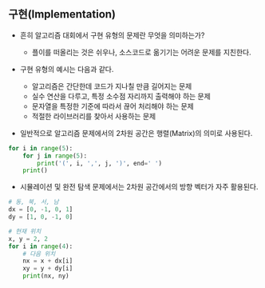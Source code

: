 ## 구현(Implementation)
* 흔히 알고리즘 대회에서 구현 유형의 문제란 무엇을 의미하는가?
    - 플이를 떠올리는 것은 쉬우나, 소스코드로 옮기기는 어려운 문제를 지친한다.
* 구현 유형의 예시는 다음과 같다.
    - 알고리즘은 간단한데 코드가 지나칠 만큼 길어지는 문제
    - 실수 연산을 다루고, 특정 소수점 자리까지 출력해야 하는 문제
    - 문자열을 특정한 기준에 따라서 끊어 처리해야 하는 문제
    - 적절한 라이브러리를 찾아서 사용하는 문제

* 일반적으로 알고리즘 문제에서의 2차원 공간은 행렬(Matrix)의 의미로 사용된다.
```python
for i in range(5):
    for j in range(5):
        print('(', i, ',', j, ')', end=' ')
    print()
```

* 시뮬레이션 및 완전 탐색 문제에서는 2차원 공간에서의 방향 벡터가 자주 활용된다.
```python
# 동, 북, 서, 남
dx = [0, -1, 0, 1]
dy = [1, 0, -1, 0]

# 현재 위치
x, y = 2, 2
for i in range(4):
    # 다음 위치
    nx = x + dx[i]
    xy = y + dy[i]
    print(nx, ny)
```
